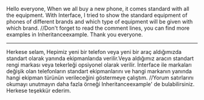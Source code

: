 Hello everyone,
When we all buy a new phone, it comes standard with all the equipment.
With Interface, I tried to show the standard equipment of phones of different brands and which type of equipment will be given with which brand.
//Don't forget to read the comment lines, you can find more examples in Inheritanceexample.
Thank you everyone.
***************************************************
Herkese selam,
Hepimiz yeni bir telefon veya yeni bir araç aldığımızda standart olarak yanında ekipmanlarıda verilir.Veya aldığımız aracın standart rengi markası veya tekerleği opsiyonel olarak verilir.
İnterface ile markaları değişik olan telefonların standart ekipmanlarını ve hangi markanın yanında hangi ekipman türünün verileceğini göstermeye çalıştım.
//Yorum satırlarını okumayı unutmayın daha fazla örneği  Inheritanceexample' de bulabilirsiniz.
Herkese teşekkür ederim.
